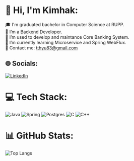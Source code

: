 # 💫 Hi, I'm Kimhak:
🎓 I'm graduated bachelor in Computer Science at RUPP.<br>🏦 I’m a Backend Developer.<br>🏢 I’m used to develop and maintance Core Banking System. <br>🔰 I’m currently learning Microservice and Spring WebFlux.<br>💬 Contact me: tthyu83@gmail.com<br>


## 🌐 Socials:
[![LinkedIn](https://img.shields.io/badge/LinkedIn-%230077B5.svg?logo=linkedin&logoColor=white)](https://www.linkedin.com/in/kimhak-seang-6a6b5723a/) 

# 💻 Tech Stack:
![Java](https://img.shields.io/badge/Java-%20%23aab7b8.svg?style=for-the-badge&logo=Java&logoColor=white) ![Spring](https://img.shields.io/badge/spring-%236DB33F.svg?style=for-the-badge&logo=spring&logoColor=white) ![Postgres](https://img.shields.io/badge/postgres-%23316192.svg?style=for-the-badge&logo=postgresql&logoColor=white) ![C](https://img.shields.io/badge/c-%2300599C.svg?style=for-the-badge&logo=c&logoColor=white) ![C++](https://img.shields.io/badge/c++-%2300599C.svg?style=for-the-badge&logo=c%2B%2B&logoColor=white)
# 📊 GitHub Stats:
![Top Langs](https://github-readme-stats.vercel.app/api/top-langs/?username=kimhakseang&hide_progress=true)
